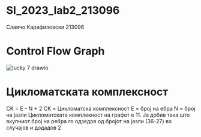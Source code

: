 # SI_2023_lab2_213096
Славчо Карафиловски 213096

# Control Flow Graph
![lucky 7 drawio](https://github.com/slavcho-k/SI_2023_lab2_213096/assets/107281167/5953c6bf-2fa9-4bae-9361-3ac007b3ea14)

# Цикломатската комплексност
CK = E - N + 2
CK = Цикломатска комплексност
E = број на ебра
N = број на јазли
Цикломатската комплекност на графот е 11. Ја добив така што вкупниот број на ребра го одзедов од бројот на јазли (36-27) во случајов и додадов 2 

